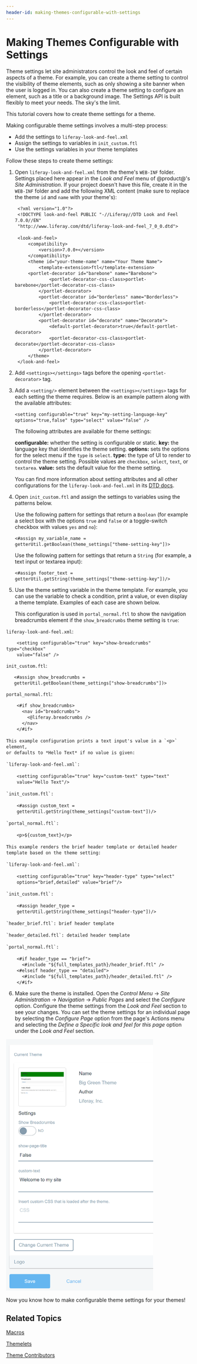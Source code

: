 ```yaml
---
header-id: making-themes-configurable-with-settings
---
```


# Making Themes Configurable with Settings

Theme settings let site administrators control the look and feel of certain 
aspects of a theme. For example, you can create a theme setting to control the 
visibility of theme elements, such as only showing a site banner when the user 
is logged in. You can also create a theme setting to configure an element, such 
as a title or a background image. The Settings API is built flexibly to meet 
your needs. The sky's the limit. 

This tutorial covers how to create theme settings for a theme. 

Making configurable theme settings involves a multi-step process:

- Add the settings to `liferay-look-and-feel.xml`
- Assign the settings to variables in `init_custom.ftl`
- Use the settings variables in your theme templates
<!-- Create a language key for the setting(s) (optional)-->

Follow these steps to create theme settings:

1. Open `liferay-look-and-feel.xml` from the theme's `WEB-INF` folder. Settings
   placed here appear in the *Look and Feel* menu of @product@'s *Site
   Administration*. If your project doesn't have this file, create it in the
   `WEB-INF` folder and add the following XML content (make sure to replace the
   theme `id` and `name` with your theme's):

        <?xml version="1.0"?>
        <!DOCTYPE look-and-feel PUBLIC "-//Liferay//DTD Look and Feel 7.0.0//EN" 
        "http://www.liferay.com/dtd/liferay-look-and-feel_7_0_0.dtd">

        <look-and-feel>
        	<compatibility>
        		<version>7.0.0+</version>
        	</compatibility>
        	<theme id="your-theme-name" name="Your Theme Name">
        		<template-extension>ftl</template-extension>
            <portlet-decorator id="barebone" name="Barebone">
        			<portlet-decorator-css-class>portlet-barebone</portlet-decorator-css-class>
        		</portlet-decorator>
        		<portlet-decorator id="borderless" name="Borderless">
        			<portlet-decorator-css-class>portlet-borderless</portlet-decorator-css-class>
        		</portlet-decorator>
        		<portlet-decorator id="decorate" name="Decorate">
        			<default-portlet-decorator>true</default-portlet-decorator>
        			<portlet-decorator-css-class>portlet-decorate</portlet-decorator-css-class>
        		</portlet-decorator>
        	</theme>
        </look-and-feel>

2.  Add `<settings></settings>` tags before the opening `<portlet-decorator>` 
    tag.

3.  Add a `<setting/>` element between the `<settings></settings>` tags for each 
    setting the theme requires. Below is an example pattern along with the 
    available attributes:

        <setting configurable="true" key="my-setting-language-key" 
        options="true,false" type="select" value="false" />

    The following attributes are available for theme settings:

    **configurable:** whether the setting is configurable or static. 
    **key:** the language key that identifies the theme setting. 
    **options:** sets the options for the select menu if the `type` is `select`. 
    **type:** the type of UI to render to control the theme setting. Possible 
    values are `checkbox`, `select`, `text`, or `textarea`.
    **value:** sets the default value for the theme setting.
    
    You can find more information about setting attributes and all other 
    configurations for the `liferay-look-and-feel.xml` in its 
    [DTD docs](@platform-ref@/7.0-latest/definitions/liferay-look-and-feel_7_0_0.dtd.html#settings).
 
4.  Open `init_custom.ftl` and assign the settings to variables using the 
    patterns below.

    Use the following pattern for settings that return a `Boolean` (for example 
    a select box with the options `true` and `false` or a toggle-switch checkbox 
    with values `yes` and `no`):
    
        <#assign my_variable_name =
        getterUtil.getBoolean(theme_settings["theme-setting-key"])>
        
    Use the following pattern for settings that return a `String` (for example, 
    a text input or textarea input):
    
        <#assign footer_text = 
        getterUtil.getString(theme_settings["theme-setting-key"])/>
 
5.  Use the theme setting variable in the theme template. For example, you can
    use the variable to check a condition, print a value, or even display a
    theme template. Examples of each case are shown below.
 
    This configuration is used in `portal_normal.ftl` to show the navigation
    breadcrumbs element if the `show_breadcrumbs` theme setting is `true`:

   `liferay-look-and-feel.xml`:
   
        <setting configurable="true" key="show-breadcrumbs" type="checkbox" 
        value="false" />
 
   `init_custom.ftl`:
   
       <#assign show_breadcrumbs =
       getterUtil.getBoolean(theme_settings["show-breadcrumbs"])>
 
   `portal_normal.ftl`:
   
        <#if show_breadcrumbs>
          <nav id="breadcrumbs">
            <@liferay.breadcrumbs />
          </nav>
        </#if>

    This example configuration prints a text input's value in a `<p>` element, 
    or defaults to *Hello Text* if no value is given:

    `liferay-look-and-feel.xml`:
    
        <setting configurable="true" key="custom-text" type="text" 
        value="Hello Text"/>
    
    `init_custom.ftl`:
    
        <#assign custom_text = 
        getterUtil.getString(theme_settings["custom-text"])/>
    
    `portal_normal.ftl`:
    
        <p>${custom_text}</p>

    This example renders the brief header template or detailed header 
    template based on the theme setting:

    `liferay-look-and-feel.xml`:

        <setting configurable="true" key="header-type" type="select" 
        options="brief,detailed" value="brief"/>

    `init_custom.ftl`:

        <#assign header_type = 
        getterUtil.getString(theme_settings["header-type"])/>

    `header_brief.ftl`: brief header template
    
    `header_detailed.ftl`: detailed header template

    `portal_normal.ftl`:

        <#if header_type == "brief">
          <#include "${full_templates_path}/header_brief.ftl" />
        <#elseif header_type == "detailed">
          <#include "${full_templates_path}/header_detailed.ftl" />
        </#if>

6.  Make sure the theme is installed. Open the *Control Menu* &rarr; *Site
    Administration* &rarr; *Navigation* &rarr; *Public Pages* and select the
    *Configure* option. Configure the theme settings from the *Look and Feel*
    section to see your changes. You can set the theme settings for an
    individual page by selecting the *Configure Page* option from the page's
    Actions menu and selecting the *Define a Specific look and feel for this
    page* option under the *Look and Feel* section.

![Figure 1: Here are examples of configurable settings for the site Admin.](../../../images/theme-settings-look-and-feel.png)

Now you know how to make configurable theme settings for your themes!

## Related Topics

[Macros](/docs/7-0/tutorials/-/knowledge_base/t/freemarker-macros)

[Themelets](/docs/7-0/tutorials/-/knowledge_base/t/themelets)

[Theme Contributors](/docs/7-0/tutorials/-/knowledge_base/t/theme-contributors)
